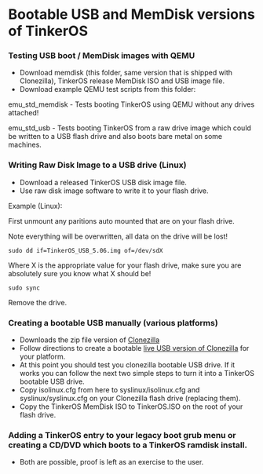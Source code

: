 # Bootable USB and MemDisk versions of TinkerOS

### Testing USB boot / MemDisk images with QEMU
- Download memdisk (this folder, same version that is shipped with Clonezilla), TinkerOS release MemDisk ISO and USB image file.
- Download example QEMU test scripts from this folder:

emu_std_memdisk - Tests booting TinkerOS using QEMU without any drives attached!

emu_std_usb - Tests booting TinkerOS from a raw drive image which could be written to a USB flash drive and also boots bare metal on some machines.

### Writing Raw Disk Image to a USB drive (Linux)
- Download a released TinkerOS USB disk image file.
- Use raw disk image software to write it to your flash drive. 

Example (Linux):

First unmount any paritions auto mounted that are on your flash drive.

Note everything will be overwritten, all data on the drive will be lost!

`sudo dd if=TinkerOS_USB_5.06.img of=/dev/sdX` 

Where X is the appropriate value for your flash drive, make sure you are absolutely sure you know what X should be!

`sudo sync`

Remove the drive.

### Creating a bootable USB manually (various platforms)
- Downloads the zip file version of <a href="https://clonezilla.org/">Clonezilla</a>
- Follow directions to create a bootable <a href="https://clonezilla.org/liveusb.php">live USB version of Clonezilla</a> for your platform.
- At this point you should test you clonezilla bootable USB drive. If it works you can follow the next two simple steps to turn it into a TinkerOS bootable USB drive.
- Copy isolinux.cfg from here to syslinux/isolinux.cfg and syslinux/syslinux.cfg on your Clonezilla flash drive (replacing them).
- Copy the TinkerOS MemDisk ISO to TinkerOS.ISO on the root of your flash drive.


### Adding a TinkerOS entry to your legacy boot grub menu or creating a CD/DVD which boots to a TinkerOS ramdisk install.
- Both are possible, proof is left as an exercise to the user.

